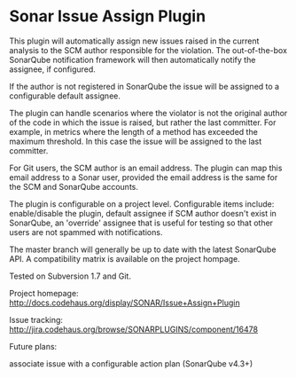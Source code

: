 Sonar Issue Assign Plugin
==========================

This plugin will automatically assign new issues raised in the current analysis to the SCM author responsible
for the violation.  The out-of-the-box SonarQube notification framework will then automatically notify the assignee,
if configured.

If the author is not registered in SonarQube the issue will be assigned to a configurable default assignee.
  
The plugin can handle scenarios where the violator is not the original author of the code in which
the issue is raised, but rather the last committer.  For example, in metrics where the length of a
method has exceeded the maximum threshold.  In this case the issue will be assigned to the last committer.

For Git users, the SCM author is an email address.  The plugin can map this email address to a Sonar user,
provided the email address is the same for the SCM and SonarQube accounts.


The plugin is configurable on a project level.  Configurable items include: enable/disable the plugin, default assignee if SCM author doesn't exist in SonarQube, an 'override' assignee that is useful for testing so that other users are not spammed with notifications.

The master branch will generally be up to date with the latest SonarQube API.  A compatibility matrix is available on the project hompage.

Tested on Subversion 1.7 and Git.

Project homepage: http://docs.codehaus.org/display/SONAR/Issue+Assign+Plugin

Issue tracking: http://jira.codehaus.org/browse/SONARPLUGINS/component/16478


Future plans:

associate issue with a configurable action plan (SonarQube v4.3+)





